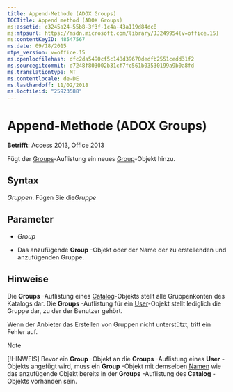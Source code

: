 ```yaml
---
title: Append-Methode (ADOX Groups)
TOCTitle: Append method (ADOX Groups)
ms:assetid: c3245a24-55b8-3f3f-1c4a-43a119d84dc8
ms:mtpsurl: https://msdn.microsoft.com/library/JJ249954(v=office.15)
ms:contentKeyID: 48547567
ms.date: 09/18/2015
mtps_version: v=office.15
ms.openlocfilehash: dfc2da5490cf5c148d39670dedfb2551cedd31f2
ms.sourcegitcommit: d7248f803002b31cf7fc561b03530199a9b0a8fd
ms.translationtype: MT
ms.contentlocale: de-DE
ms.lasthandoff: 11/02/2018
ms.locfileid: "25923588"
---
```

# <a name="append-method-adox-groups"></a>Append-Methode (ADOX Groups)


**Betrifft**: Access 2013, Office 2013



Fügt der [Groups](group-object-adox.md)-Auflistung ein neues [Group](groups-collection-adox.md)-Objekt hinzu.

## <a name="syntax"></a>Syntax

*Gruppen*. Fügen Sie die*Gruppe*

## <a name="parameters"></a>Parameter

  - *Group*

  - Das anzufügende **Group** -Objekt oder der Name der zu erstellenden und anzufügenden Gruppe.

## <a name="remarks"></a>Hinweise

Die **Groups** -Auflistung eines [Catalog](catalog-object-adox.md)-Objekts stellt alle Gruppenkonten des Katalogs dar. Die **Groups** -Auflistung für ein [User](user-object-adox.md)-Objekt stellt lediglich die Gruppe dar, zu der der Benutzer gehört.

Wenn der Anbieter das Erstellen von Gruppen nicht unterstützt, tritt ein Fehler auf.


> [!NOTE]
> [!HINWEIS] Bevor ein **Group** -Objekt an die **Groups** -Auflistung eines **User** -Objekts angefügt wird, muss ein **Group** -Objekt mit demselben [Namen](name-property-adox.md) wie das anzufügende Objekt bereits in der **Groups** -Auflistung des **Catalog** -Objekts vorhanden sein.


